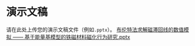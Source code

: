 # 演示文稿

请在此处上传您的演示文稿文件（例如`.pptx`）。
[布伦特法求解磁滞回线的数值模拟 —— 基于能量基模型的铁磁材料磁化行为研究.pptx](https://github.com/user-attachments/files/20925800/default.pptx)
